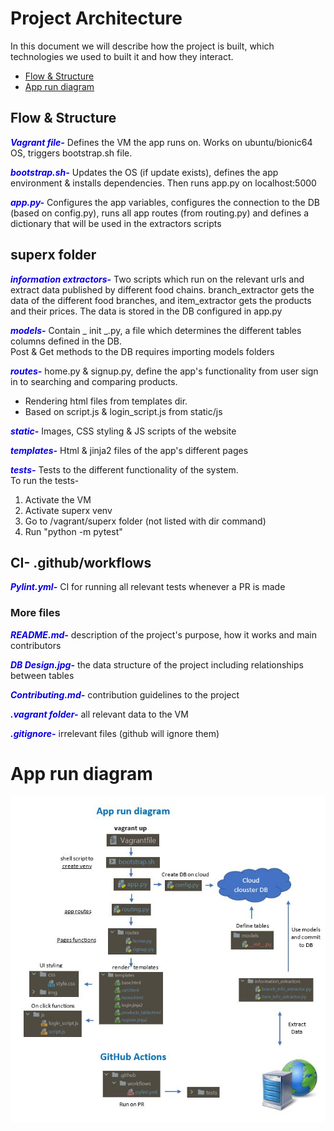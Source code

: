 # Project Architecture
  In this document we will describe how the project is built, which technologies we used to built it and how they interact.
  - [Flow & Structure](#Flow-&-Structure)
  - [App run diagram](#App-run-diagram)

## Flow & Structure

<font color="lblue"> _**Vagrant file-**_ </font>
 Defines the VM the app runs on. Works on ubuntu/bionic64 OS, triggers bootstrap.sh file.

<font color="lblue"> _**bootstrap.sh-**_ </font>
 Updates the OS (if update exists), defines the app environment & installs dependencies. Then runs app.py on localhost:5000

<font color="lblue"> _**app.py-**_ </font> 
Configures the app variables, configures the connection to the DB (based on config.py), runs all app routes (from routing.py) and defines a dictionary that will be used in the extractors scripts

## superx folder

<font color="lblue"> _**information extractors-**_ </font>
 Two scripts which run on the relevant urls and extract data published by different food chains. branch_extractor gets the data of the different food branches, and item_extractor gets the products and their prices. The data is stored in the DB configured in app.py

<font color="lblue"> _**models-**_ </font>
Contain _ init _.py, a file which determines the different tables columns defined in the DB. 
<br/> Post & Get methods to the DB requires importing models folders

<font color="lblue"> _**routes-**_ </font>
 home.py & signup.py, define the app's functionality from user sign in to searching and comparing products. 
 - Rendering html files from templates dir.
 - Based on script.js & login_script.js from static/js

<font color="lblue"> _**static-**_ </font>
 Images, CSS styling & JS scripts of the website

<font color="lblue"> _**templates-**_ </font>
 Html & jinja2 files of the app's different pages

<font color="lblue"> _**tests-**_ </font>
 Tests to the different functionality of the system. <br/> To run the tests- 
1. Activate the VM
2. Activate superx venv
3. Go to /vagrant/superx folder (not listed with dir command)
4. Run "python -m pytest"

## CI- .github/workflows
<font color="lblue"> _**Pylint.yml-**_ </font>
 CI for running all relevant tests whenever a PR is made

### More files
<font color="lblue"> _**README.md-**_ </font> description of the project's purpose, how it works and main contributors

<font color="lblue"> _**DB Design.jpg-**_ </font> the data structure of the project including relationships between tables

<font color="lblue"> _**Contributing.md-**_ </font>contribution guidelines to the project 

<font color="lblue"> _**.vagrant folder-**_ </font> all relevant data to the VM

<font color="lblue"> _**.gitignore-**_ </font> irrelevant files (github will ignore  them)


# App run diagram

![App run diagram](/superx/static/img/app_run_diagram.jpg)
